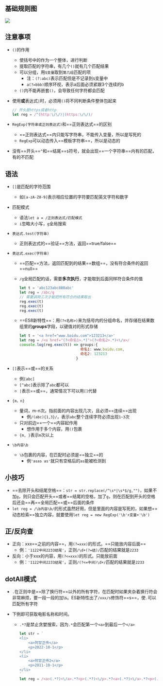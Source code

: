 ## 基础规则图

![](https://upload-images.jianshu.io/upload_images/6322775-3a41f9749ebb13f5.png?imageMogr2/auto-orient/strip%7CimageView2/2/w/1240)

## 注意事项

- `()`的作用

  - 使括号中的作为一个整体，进行判断
  - 提取匹配的字符串，有几个`()`就有几个匹配结果
  - 可以分组，用`$变量`取到`第几组`匹配的项
    - 注：`(?:abc)`表示匹配但是不记录到`$`变量中
    - `a(?=bbb)`顺序环视，表示a后面必须紧跟3个连续的b
  - `()`内不能再嵌套`()`，会导致任何字符都会匹配

- 使用**或**表达式`|`时，必须用`()`将不同判断条件整体包起来

  ```js
  // 开头是https或者http
  let reg = /^(http:\/\/)|(https:\/\/)/

- `RegExp(字符串或正则表达式)`和==正则表达式==的区别
  - ==正则表达式==内只能写字符串，不能传入变量，所以是写死的
  - `RegExp`可以动态传入==模板字符串==，所以是动态的
- 没有==开头==`^`和==结尾==`$`符号，就会出现==一个字符串==内有的匹配，有的不匹配

## 语法

- `[]`是匹配的字符范围

  - 如`[a-zA-Z0-9]`表示相应位置的字符要匹配英文字符和数字

- 匹配模式

  - 语法`let a = /正则表达式/匹配模式`
  - `i`忽略大小写，`g`全局搜索

- `表达式.test(字符串)`

  - 正则表达式的==验证==方法，返回==true/false==

- `表达式.exec(字符串)`

  - ==匹配==方法，返回匹配到的结果==数组==，没有符合条件的返回==null==

  - `/g`全局匹配的话，需要**多次执行**，才能取到后面同样符合条件的值

    ```js
    let t = 'abc123abc888abc'
    let reg = /abc/g
    // 需要调用三次才能把所有符合的结果取出
    reg.exec(t)
    reg.exec(t)
    reg.exec(t)
    ```

  - ==ES8新特性==：用`(?<名称>)`来为括号内的分组命名，并存储在结果数组里的**groups**字段，以键值对的形式存储

    ```js
    let t = '<a href="www.baidu.com">123213</a>'
    let reg = /<a href="(?<命名1>.*)">(?<命名2>.*)<\/a>/
    console.log(reg.exec(t)) => groups:{
        						命名1: www.baidu.com,
                                命名2: 123213
    						  }
    ```

- `[]`表示==或==的关系

  - 例`[abc]`
  - `[^abc]`表示除了`abc`都可以
  - `|`表示==或==，通常情况下可以用`[]`代替

- `{m，n}`

  - 量词，m-n次。指前面的内容出现几次，且必须==连续==出现
    - 例`/(abc){1,3}/`，表示`abc`整个连续字符必须出现`1~3`次
  - 只对前边==一个==内容起作用
    - 想作用于多个内容，用`()`包裹
  - `{m, }`表示`m`次以上

- `\b内容\b`

  - `\b`包裹的内容，在匹配时必须是==独立==的
    - 例`'asas as'`就只有空格后的`as`能被检测到

## 小技巧

- ==去除开头和结尾空格==：`str = str.replace(/^\s*|\s*$/g,"")`，如果不加`g`，则只会匹配开头==或者==结尾的空格，加了`g`，则在匹配到开头的空格后还会==再==全局匹配==或==后面的条件
- `let reg = /\b内容\b/`的形式虽然好用，但是里面的内容是写死的，如果想==动态检索==独立内容，就要使用`let reg = new RegExp('\b'+变量+'\b')`

## 正/反向查

- 正向：xxx==之前的内容==，用`(?=xxx)`的形式。==只能放内容后面==
  - 例：`'1122中间2233结尾'`，正则`/\d+(?=结)/`匹配的结果就是`2233`
- 反向：小于xxx的内容，用`(?<=xxx)`的形式。只能放前面
  - 例：`'1122中间2233结尾'`，正则`/(?<=中间)\d+/`匹配的结果就是`2233`

## dotAll模式

- `.`在正则中是==除了换行符==以外的所有字符，在匹配时如果夹杂着换行符会非常麻烦，要一段一段的加\s。ES新特性出了`/xxx/s`修饰符==s==，使`.`可以匹配所有字符

- 下例即可获取电影名称和时间。

  - `.*?`是禁止贪婪搜索，因为`.*`会匹配第一个`<a>`到最后一个`</a>`

    ```js
    let str = `
    <li>
    	<a>阿甘正传</a>
    	<p>2022-10-1</p>
    </li>
    <li>
    	<a>阿甘正传2</a>
    	<p>2011-10-1</p>
    </li>
    `
    let reg = /<a>(.*?)<\/a>.*?<p>(.*?)<\/p>.*?<a>(.*?)<\/a>.*?<p>(.*?)<\/p>/s
